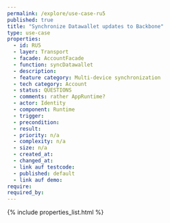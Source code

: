 ```yaml
---
permalink: /explore/use-case-ru5
published: true
title: "Synchronize Datawallet updates to Backbone"
type: use-case
properties:
  - id: RU5
  - layer: Transport
  - facade: AccountFacade
  - function: syncDatawallet
  - description:
  - feature category: Multi-device synchronization
  - tech category: Account
  - status: QUESTIONS
  - comments: rather AppRuntime?
  - actor: Identity
  - component: Runtime
  - trigger:
  - precondition:
  - result:
  - priority: n/a
  - complexity: n/a
  - size: n/a
  - created_at:
  - changed_at:
  - link auf testcode:
  - published: default
  - link auf demo:
require:
required_by:
---
```


{% include properties_list.html %}
